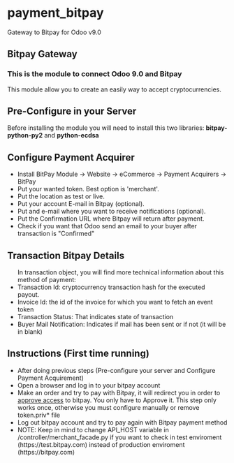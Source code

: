 # payment_bitpay
Gateway to Bitpay for Odoo v9.0
<html xmlns="http://www.w3.org/1999/html">
<body>

<section class="oe_container">
    <div class="oe_row oe_spaced">
        <h2 class="oe_slogan">Bitpay Gateway</h2>
        <h3 class="oe_slogan">This is the module to connect Odoo 9.0 and Bitpay</h3>
        <div class="oe_span6">
            <p class='oe_mt32'>
            This module allow you to create an easily way to accept cryptocurrencies.
            </p>
        </div>
    </div>
</section>

<section class="oe_container">
    <div class="oe_row oe_spaced">
        <h2 class="oe_slogan">Pre-Configure in your Server</h2>
        <div class="oe_span6">
            <p class='oe_mt32'>
            Before installing the module you will need to install this two libraries: <b>bitpay-python-py2</b> and <b>python-ecdsa</b>
            </p>
        </div>
    </div>
</section>

<section class="oe_container">
    <div class="oe_row oe_spaced">
        <h2 class="oe_slogan">Configure Payment Acquirer</h2>
        <div class="oe_span6">
            <p class='oe_mt32'>
                <ul>
                    <li>Install BitPay Module -> Website -> eCommerce -> Payment Acquirers -> BitPay</li>
                    <li>Put your wanted token. Best option is 'merchant'.</li>
                    <li>Put the location as test or live.</li>
                    <li>Put your account E-mail in Bitpay (optional).</li>
                    <li>Put and e-mail where you want to receive notifications (optional).</li>
                    <li>Put the Confirmation URL where Bitpay will return after payment.</li>
                    <li>Check if you want that Odoo send an email to your buyer after transaction is "Confirmed"</li>
                </ul>
            </p>
        </div>
    </div>
</section>

<section class="oe_container">
    <div class="oe_row oe_spaced">
        <h2 class="oe_slogan">Transaction Bitpay Details</h2>  
        <div class="oe_span6">
            <p class='oe_mt32'>
                <ul>
                    In transaction object, you will find more technical information about this method of payment:
                    <li>Transaction Id: cryptocurrency transaction hash for the executed payout.</li>
                    <li>Invoice Id: the id of the invoice for which you want to fetch an event token</li>
                    <li>Transaction Status: That indicates state of transaction</li>
                    <li>Buyer Mail Notification: Indicates if mail has been sent or if not (it will be in blank)</li>
                </ul>
            </p>
        </div>
    </div>
</section>
<section class="oe_container">
    <div class="oe_row oe_spaced">
        <h2 class="oe_slogan">Instructions (First time running)</h2>
        <div class="oe_span6">
            <p class='oe_mt32'>
                <ul>
                    <li>After doing previous steps (Pre-configure your server and Configure Payment Acquirement)</li>
                    <li>Open a browser and log in to your bitpay account</li>
                    <li>Make an order and try to pay with Bitpay, it will redirect you in order to <a href="https://bitpay.com/api/#rest-api-getting-access" > approve access</a> to bitpay. You only have to Approve it. This step only works once, otherwise you must configure manually or remove token.priv* file</li>
                    <li>Log out bitpay account and try to pay again with Bitpay payment method</li>
                    <li>NOTE: Keep in mind to change API_HOST variable in /controller/merchant_facade.py if you want to check in test enviroment (https://test.bitpay.com) instead of production enviroment (https://bitpay.com)</li>
                 </ul>
            </p>
        </div>
    </div>
</section>
</body>
</html>
